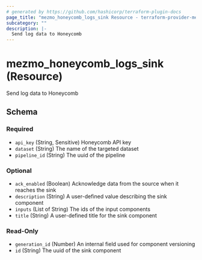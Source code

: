 ```yaml
---
# generated by https://github.com/hashicorp/terraform-plugin-docs
page_title: "mezmo_honeycomb_logs_sink Resource - terraform-provider-mezmo"
subcategory: ""
description: |-
  Send log data to Honeycomb
---
```


# mezmo_honeycomb_logs_sink (Resource)

Send log data to Honeycomb



<!-- schema generated by tfplugindocs -->
## Schema

### Required

- `api_key` (String, Sensitive) Honeycomb API key
- `dataset` (String) The name of the targeted dataset
- `pipeline_id` (String) The uuid of the pipeline

### Optional

- `ack_enabled` (Boolean) Acknowledge data from the source when it reaches the sink
- `description` (String) A user-defined value describing the sink component
- `inputs` (List of String) The ids of the input components
- `title` (String) A user-defined title for the sink component

### Read-Only

- `generation_id` (Number) An internal field used for component versioning
- `id` (String) The uuid of the sink component


